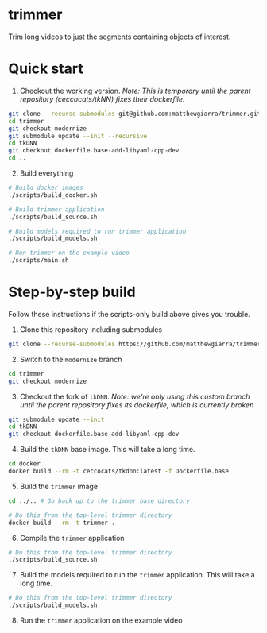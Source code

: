 

# trimmer
Trim long videos to just the segments containing objects of interest. 

# Quick start

1. Checkout the working version.
*Note: This is temporary until the parent repository (ceccocats/tkNN) fixes their dockerfile.*
```bash
git clone --recurse-submodules git@github.com:matthewgiarra/trimmer.git
cd trimmer
git checkout modernize
git submodule update --init --recursive
cd tkDNN
git checkout dockerfile.base-add-libyaml-cpp-dev
cd ..
```
2. Build everything
```Bash
# Build docker images
./scripts/build_docker.sh

# Build trimmer application
./scripts/build_source.sh

# Build models required to run trimmer application
./scripts/build_models.sh

# Run trimmer on the example video
./scripts/main.sh
```

# Step-by-step build
Follow these instructions if the scripts-only build above gives you trouble. 
1. Clone this repository including submodules

```bash
git clone --recurse-submodules https://github.com/matthewgiarra/trimmer
```

2. Switch to the `modernize` branch
```bash
cd trimmer
git checkout modernize
```

3. Checkout the fork of `tkDNN`. *Note: we're only using this custom branch until the parent repository fixes its dockerfile, which is currently broken*
```bash
git submodule update --init
cd tkDNN
git checkout dockerfile.base-add-libyaml-cpp-dev
```
4. Build the `tkDNN` base image. This will take a long time.
```bash
cd docker
docker build --rm -t ceccocats/tkdnn:latest -f Dockerfile.base . 
```

5. Build the `trimmer` image
```bash
cd ../.. # Go back up to the trimmer base directory

# Do this from the top-level trimmer directory
docker build --rm -t trimmer .
```

6. Compile the `trimmer` application
```bash
# Do this from the top-level trimmer directory
./scripts/build_source.sh
```

7. Build the models required to run the `trimmer` application. This will take a long time. 
```bash
# Do this from the top-level trimmer directory
./scripts/build_models.sh
```
8. Run the `trimmer` application on the example video

